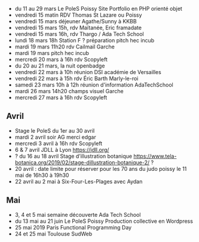 - du 11 au 29 mars Le PoleS Poissy Site Portfolio en PHP orienté objet
- vendredi 15 matin RDV Thomas St Lazare ou Poissy
- vendredi 15 mars déjeuner Agathe/Sunny à KKBB
- vendredi 15 mars 15h, rdv Maïtanée, Eric framadate
- vendredi 15 mars 16h, rdv Thargo / Ada Tech School
- lundi 18 mars 18h Station F ? préparation pitch hec incub
- mardi 19 mars 11h20 rdv Cailmail Garche
- mardi 19 mars pitch hec incub
- mercredi 20 mars à 16h rdv Scopyleft
- du 20 au 21 mars, la nuit openbadge
- vendredi 22 mars à 10h réunion DSI académie de Versailles
- vendredi 22 mars à 15h rdv Éric Barth Marly-le-roi
- samedi 23 mars 10h à 12h réunion d'information AdaTechSchool
- mardi 26 mars 14h20 champs visuel Garche
- mercredi 27 mars à 16h rdv Scopyleft

## Avril

- Stage le PoleS du 1er au 30 avril
- mardi 2 avril soir AG merci edgar
- mercredi 3 avril à 16h rdv Scopyleft
- 6 & 7 avril JDLL à Lyon https://jdll.org/
- ? du 16 au 18 avril Stage d’illustration botanique https://www.tela-botanica.org/2019/02/stage-dillustration-botanique-2/ ?
- 20 avril : date limite pour réserver pour les 70 ans du judo poissy le 11 mai de 16h30 à 19h30
- 22 avril au 2 mai à Six-Four-Les-Plages avec Aydan

## Mai

- 3, 4 et 5 mai semaine découverte Ada Tech School
- du 13 mai au 21 juin Le PoleS Poissy  Production collective en Wordpress
- 25 mai 2019 Paris Functional Programming Day
- 24 et 25 mai Toulouse SudWeb
